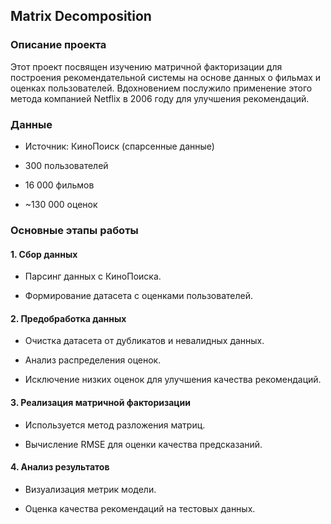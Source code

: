 ## Matrix Decomposition
  
### Описание проекта
  
Этот проект посвящен изучению матричной факторизации для построения рекомендательной системы на основе данных о фильмах и оценках пользователей. Вдохновением послужило применение этого метода компанией Netflix в 2006 году для улучшения рекомендаций.  
  
### Данные

- Источник: КиноПоиск (спарсенные данные)

- 300 пользователей

- 16 000 фильмов

- ~130 000 оценок

### Основные этапы работы

#### 1. Сбор данных

- Парсинг данных с КиноПоиска.

- Формирование датасета с оценками пользователей.

#### 2. Предобработка данных

- Очистка датасета от дубликатов и невалидных данных.

- Анализ распределения оценок.

- Исключение низких оценок для улучшения качества рекомендаций.

#### 3. Реализация матричной факторизации

- Используется метод разложения матриц.

- Вычисление RMSE для оценки качества предсказаний.

#### 4. Анализ результатов

- Визуализация метрик модели.

- Оценка качества рекомендаций на тестовых данных.

